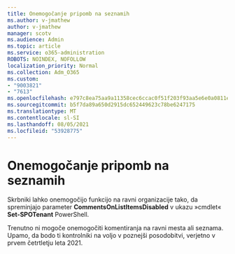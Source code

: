 ```yaml
---
title: Onemogočanje pripomb na seznamih
ms.author: v-jmathew
author: v-jmathew
manager: scotv
ms.audience: Admin
ms.topic: article
ms.service: o365-administration
ROBOTS: NOINDEX, NOFOLLOW
localization_priority: Normal
ms.collection: Adm_O365
ms.custom:
- "9003821"
- "7613"
ms.openlocfilehash: e797c8ea75aa9a11358cec6ccac0f51f203f93aa5e6e0a0811ec50178c914b20
ms.sourcegitcommit: b5f7da89a650d2915dc652449623c78be6247175
ms.translationtype: MT
ms.contentlocale: sl-SI
ms.lasthandoff: 08/05/2021
ms.locfileid: "53928775"
---
```

# <a name="disable-comments-on-lists"></a>Onemogočanje pripomb na seznamih

Skrbniki lahko onemogočijo funkcijo na ravni organizacije tako, da spreminjajo parameter **CommentsOnListItemsDisabled** v ukazu »cmdlet« **Set-SPOTenant** PowerShell.

Trenutno ni mogoče onemogočiti komentiranja na ravni mesta ali seznama. Upamo, da bodo ti kontrolniki na voljo v poznejši posodobitvi, verjetno v prvem četrtletju leta 2021.
